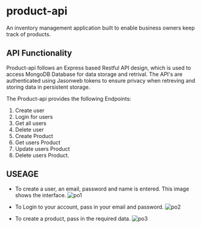 # product-api
An inventory management application built to enable business owners keep track of products.

## API Functionality
Product-api follows an Express based Restful API design, which is used to access MongoDB Database for data storage and retrival. The API's are authenticated using Jasonweb tokens to ensure privacy when retreving and storing data in persistent storage.

The Product-api provides the following Endpoints:

1. Create user
2. Login for users
3. Get all users
4. Delete user
5. Create Product
5. Get users Product
5. Update users Product
5. Delete users Product.

## USEAGE

- To create a user, an email, password and name is entered. This image shows the interface.
![po1](https://user-images.githubusercontent.com/78841792/220401323-3549a68c-3c76-4140-8835-a3e95e888173.jpeg)

- To Login to your account, pass in your email and password. 
![po2](https://user-images.githubusercontent.com/78841792/220402615-f51d4cb2-3e35-4aed-9bbe-4912fb9852a0.jpeg)

- To create a product, pass in the required data.
![po3](https://user-images.githubusercontent.com/78841792/220405222-0af98b30-20f5-4007-8ff8-bc567761b8a7.jpeg)
